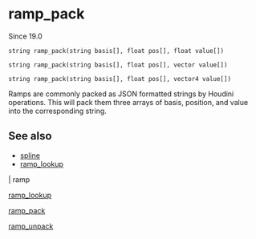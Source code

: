 # ramp_pack

Since 19.0

`string ramp_pack(string basis[], float pos[], float value[])`

`string ramp_pack(string basis[], float pos[], vector value[])`

`string ramp_pack(string basis[], float pos[], vector4 value[])`

Ramps are commonly packed as JSON formatted strings by Houdini operations.
This will pack them three arrays of basis, position, and value into the
corresponding string.

## See also

- [spline](spline.html)
- [ramp_lookup](ramp_lookup.html)

|
ramp

[ramp_lookup](ramp_lookup.html)

[ramp_pack](ramp_pack.html)

[ramp_unpack](ramp_unpack.html)
